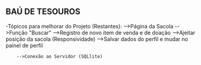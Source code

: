 ## BAÚ DE TESOUROS 
 
 -Tópicos para melhorar do Projeto (Restantes):
        -->Página da Sacola 
        -->Função "Buscar"
        -->Registro de novo item de venda e de doação 
        -->Ajeitar posição da sacola (Responsividade) 
        -->Salvar dados do perfil e mudar no painel de perfil

        -->Conexão ao Servidor (SQLlite)
